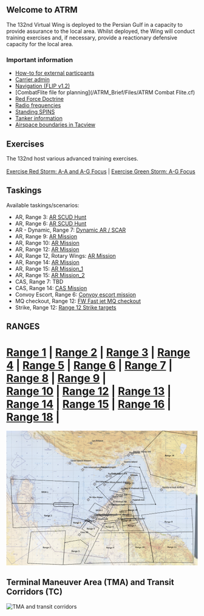 ## Welcome to ATRM

The 132nd Virtual Wing is deployed to the Persian Gulf in a capacity to provide assurance to the local area. Whilst deployed, the Wing will conduct training exercises and, if necessary, provide a reactionary defensive capacity for the local area.


### Important information
* [How-to for external particpants](/ATRM_Brief/Pages/External.html)
* [Carrier admin](/ATRM_Brief/Pages/Carrier.html)
* [Navigation (FLIP v1.2)](https://cloud.132virtualwing.org/s/LCn5PWbfcLsBW6t)
* [CombatFlite file for planning](/ATRM_Brief/Files/ATRM Combat Flite.cf)
* [Red Force Doctrine](/ATRM_Brief/Pages/Generic_groundforce.html)
* [Radio frequencies](/Pages/Presets.md)
* [Standing SPINS](/ATRM_Brief/Pages/SPINS.html)
* [Tanker information](/ATRM_Brief/Pages/Tanker.html)
* [Airspace boundaries in Tacview](https://cloud.132virtualwing.org/s/2tGEax7xEqYGAXy)


## Exercises
The 132nd host various advanced training exercises. <br>
<br>
[Exercise Red Storm: A-A and A-G Focus](/ATRM_Brief/Pages/Exredstorm.html) | [Exercise Green Storm: A-G Focus](/ATRM_Brief/Pages/Exgreenstorm.html)   


## Taskings
Available taskings/scenarios:  <!--- sorted by tasking type, then range -->
- AR, Range 3: [AR SCUD Hunt](/ATRM_Brief/Ranges/Range3.html)
- AR, Range 6: [AR SCUD Hunt](https://drive.google.com/file/d/1xxE0vPuC7S1tXJR-8FaYUmf7htN7NbAU/view?usp=sharing)
- AR - Dynamic, Range 7: [Dynamic AR / SCAR](/ATRM_Brief/Pages/R7_AR_TASK.html) 
- AR, Range 9: [AR Mission](/ATRM_Brief/Pages/R9_AR_Desert_TASK.html)  
- AR, Range 10: [AR Mission](/ATRM_Brief/Pages/R10_AR_TASK.html) 
- AR, Range 12: [AR Mission](/ATRM_Brief/Pages/R12_AR_TASK.html)
- AR, Range 12, Rotary Wings: [AR Mission](/ATRM_Brief/Pages/R12_AR_RW_Task.html)
- AR, Range 14: [AR Mission](/ATRM_Brief/Pages/R14_AR_TASK.html)
- AR, Range 15: [AR Mission_1](/ATRM_Brief/Pages/R15_AR_TASK.html)
- AR, Range 15: [AR Mission_2](/ATRM_Brief/Pages/R15_AR_TASK_2.html)
- CAS, Range 7: TBD
- CAS, Range 14: [CAS Mission](/ATRM_Brief/Pages/R14_CAS_TASK.html)
- Convoy Escort, Range 6: [Convoy escort mission](/ATRM_Brief/Pages/R6_ESCORT_TASK.html) 
- MQ checkout, Range 12: [FW Fast jet MQ checkout](/ATRM_Brief/Pages/R12_MQ_checkout_task.html) 
- Strike, Range 12: [Range 12 Strike targets](/ATRM_Brief/Pages/R12_Strike_task.html) 

## RANGES
[Range 1](/ATRM_Brief/Ranges/Range1.html) | 
[Range 2](/ATRM_Brief/Ranges/Range2.html) | 
[Range 3](/ATRM_Brief/Ranges/Range3.html) |
[Range 4](/ATRM_Brief/Ranges/Range4.html) | 
[Range 5](/ATRM_Brief/Ranges/Range5.html) | 
[Range 6](/ATRM_Brief/Ranges/Range6.html) | 
[Range 7](/ATRM_Brief/Ranges/Range7.html) |
[Range 8](/ATRM_Brief/Ranges/Range8.html) |
[Range 9](/ATRM_Brief/Ranges/Range9.html)  | \
[Range 10](/ATRM_Brief/Ranges/Range10.html) |
[Range 12](/ATRM_Brief/Ranges/Range12.html)  | 
[Range 13](/ATRM_Brief/Ranges/Range13.html) |
[Range 14](/ATRM_Brief/Ranges/Range14.html)  |
[Range 15](/ATRM_Brief/Ranges/Range15.html)  | 
[Range 16](/ATRM_Brief/Ranges/Range16.html)  |
[Range 18](/ATRM_Brief/Ranges/Range18.html)  |
=======


![Ranges and MOAs](/Pictures/Range_MOA_overview.PNG)



## Terminal Maneuver Area (TMA) and Transit Corridors (TC)

![TMA and transit corridors](/Pictures/Transitcorridors.PNG)




 
